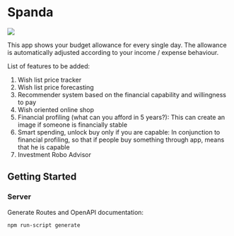 # Spanda

![](https://github.com/derzaarsad/Spanda/.github/workflows/nodejs.yml/badge.svg)

This app shows your budget allowance for every single day. The allowance is automatically adjusted according to your income / expense behaviour.

List of features to be added:
1. Wish list price tracker
2. Wish list price forecasting
3. Recommender system based on the financial capability and willingness to pay
4. Wish oriented online shop
5. Financial profiling (what can you afford in 5 years?): This can create an image if someone is financially stable
6. Smart spending, unlock buy only if you are capable: In conjunction to financial profiling, so that if people buy something through app, means that he is capable
7. Investment Robo Advisor

## Getting Started

### Server

Generate Routes and OpenAPI documentation:

    npm run-script generate
